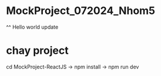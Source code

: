 # MockProject_072024_Nhom5
 
^^ Hello world update

# chay project

cd MockProject-ReactJS -> npm install -> npm run dev
